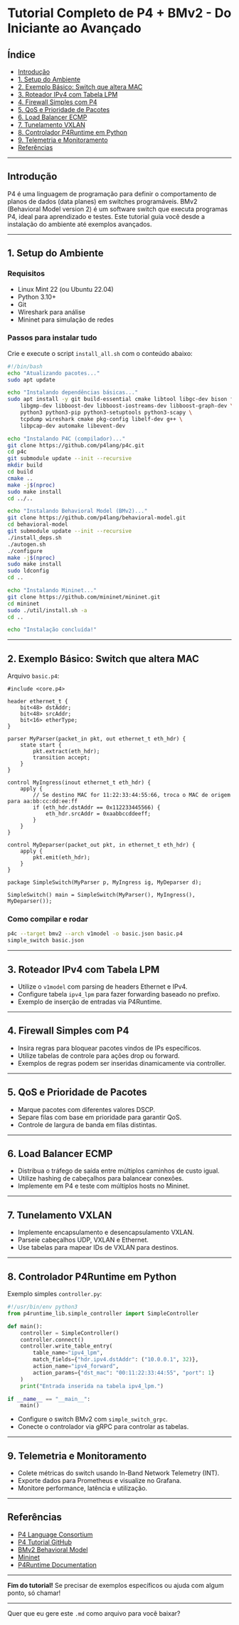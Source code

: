 
# Tutorial Completo de P4 + BMv2 - Do Iniciante ao Avançado

## Índice

- [Introdução](#introdução)
- [1. Setup do Ambiente](#1-setup-do-ambiente)
- [2. Exemplo Básico: Switch que altera MAC](#2-exemplo-básico-switch-que-altera-mac)
- [3. Roteador IPv4 com Tabela LPM](#3-roteador-ipv4-com-tabela-lpm)
- [4. Firewall Simples com P4](#4-firewall-simples-com-p4)
- [5. QoS e Prioridade de Pacotes](#5-qos-e-prioridade-de-pacotes)
- [6. Load Balancer ECMP](#6-load-balancer-ecmp)
- [7. Tunelamento VXLAN](#7-tunelamento-vxlan)
- [8. Controlador P4Runtime em Python](#8-controlador-p4runtime-em-python)
- [9. Telemetria e Monitoramento](#9-telemetria-e-monitoramento)
- [Referências](#referências)

---

## Introdução

P4 é uma linguagem de programação para definir o comportamento de planos de dados (data planes) em switches programáveis. BMv2 (Behavioral Model version 2) é um software switch que executa programas P4, ideal para aprendizado e testes. Este tutorial guia você desde a instalação do ambiente até exemplos avançados.

---

## 1. Setup do Ambiente

### Requisitos

- Linux Mint 22 (ou Ubuntu 22.04)
- Python 3.10+
- Git
- Wireshark para análise
- Mininet para simulação de redes

### Passos para instalar tudo

Crie e execute o script `install_all.sh` com o conteúdo abaixo:

```bash
#!/bin/bash
echo "Atualizando pacotes..."
sudo apt update

echo "Instalando dependências básicas..."
sudo apt install -y git build-essential cmake libtool libgc-dev bison flex \
    libgmp-dev libboost-dev libboost-iostreams-dev libboost-graph-dev \
    python3 python3-pip python3-setuptools python3-scapy \
    tcpdump wireshark cmake pkg-config libelf-dev g++ \
    libpcap-dev automake libevent-dev

echo "Instalando P4C (compilador)..."
git clone https://github.com/p4lang/p4c.git
cd p4c
git submodule update --init --recursive
mkdir build
cd build
cmake ..
make -j$(nproc)
sudo make install
cd ../..

echo "Instalando Behavioral Model (BMv2)..."
git clone https://github.com/p4lang/behavioral-model.git
cd behavioral-model
git submodule update --init --recursive
./install_deps.sh
./autogen.sh
./configure
make -j$(nproc)
sudo make install
sudo ldconfig
cd ..

echo "Instalando Mininet..."
git clone https://github.com/mininet/mininet.git
cd mininet
sudo ./util/install.sh -a
cd ..

echo "Instalação concluída!"
````

---

## 2. Exemplo Básico: Switch que altera MAC

Arquivo `basic.p4`:

```p4
#include <core.p4>

header ethernet_t {
    bit<48> dstAddr;
    bit<48> srcAddr;
    bit<16> etherType;
}

parser MyParser(packet_in pkt, out ethernet_t eth_hdr) {
    state start {
        pkt.extract(eth_hdr);
        transition accept;
    }
}

control MyIngress(inout ethernet_t eth_hdr) {
    apply {
        // Se destino MAC for 11:22:33:44:55:66, troca o MAC de origem para aa:bb:cc:dd:ee:ff
        if (eth_hdr.dstAddr == 0x112233445566) {
            eth_hdr.srcAddr = 0xaabbccddeeff;
        }
    }
}

control MyDeparser(packet_out pkt, in ethernet_t eth_hdr) {
    apply {
        pkt.emit(eth_hdr);
    }
}

package SimpleSwitch(MyParser p, MyIngress ig, MyDeparser d);

SimpleSwitch() main = SimpleSwitch(MyParser(), MyIngress(), MyDeparser());
```

### Como compilar e rodar

```bash
p4c --target bmv2 --arch v1model -o basic.json basic.p4
simple_switch basic.json
```

---

## 3. Roteador IPv4 com Tabela LPM

* Utilize o `v1model` com parsing de headers Ethernet e IPv4.
* Configure tabela `ipv4_lpm` para fazer forwarding baseado no prefixo.
* Exemplo de inserção de entradas via P4Runtime.

---

## 4. Firewall Simples com P4

* Insira regras para bloquear pacotes vindos de IPs específicos.
* Utilize tabelas de controle para ações drop ou forward.
* Exemplos de regras podem ser inseridas dinamicamente via controller.

---

## 5. QoS e Prioridade de Pacotes

* Marque pacotes com diferentes valores DSCP.
* Separe filas com base em prioridade para garantir QoS.
* Controle de largura de banda em filas distintas.

---

## 6. Load Balancer ECMP

* Distribua o tráfego de saída entre múltiplos caminhos de custo igual.
* Utilize hashing de cabeçalhos para balancear conexões.
* Implemente em P4 e teste com múltiplos hosts no Mininet.

---

## 7. Tunelamento VXLAN

* Implemente encapsulamento e desencapsulamento VXLAN.
* Parseie cabeçalhos UDP, VXLAN e Ethernet.
* Use tabelas para mapear IDs de VXLAN para destinos.

---

## 8. Controlador P4Runtime em Python

Exemplo simples `controller.py`:

```python
#!/usr/bin/env python3
from p4runtime_lib.simple_controller import SimpleController

def main():
    controller = SimpleController()
    controller.connect()
    controller.write_table_entry(
        table_name="ipv4_lpm",
        match_fields={"hdr.ipv4.dstAddr": ("10.0.0.1", 32)},
        action_name="ipv4_forward",
        action_params={"dst_mac": "00:11:22:33:44:55", "port": 1}
    )
    print("Entrada inserida na tabela ipv4_lpm.")

if __name__ == "__main__":
    main()
```

* Configure o switch BMv2 com `simple_switch_grpc`.
* Conecte o controlador via gRPC para controlar as tabelas.

---

## 9. Telemetria e Monitoramento

* Colete métricas do switch usando In-Band Network Telemetry (INT).
* Exporte dados para Prometheus e visualize no Grafana.
* Monitore performance, latência e utilização.

---

## Referências

* [P4 Language Consortium](https://p4.org/)
* [P4 Tutorial GitHub](https://github.com/p4lang/tutorials)
* [BMv2 Behavioral Model](https://github.com/p4lang/behavioral-model)
* [Mininet](http://mininet.org/)
* [P4Runtime Documentation](https://p4.org/p4runtime/)

---

**Fim do tutorial!**
Se precisar de exemplos específicos ou ajuda com algum ponto, só chamar!

---

Quer que eu gere este `.md` como arquivo para você baixar?
